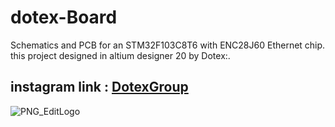 # dotex-Board
Schematics and PCB for an STM32F103C8T6 with ENC28J60 Ethernet chip.  
this project designed in altium designer 20 by Dotex:.  
## instagram link : [DotexGroup](https://www.instagram.com/dotexgroup/)  
![PNG_EditLogo](https://user-images.githubusercontent.com/61392600/75149072-5aa6cf80-5716-11ea-97cf-e8785079dab9.png)

